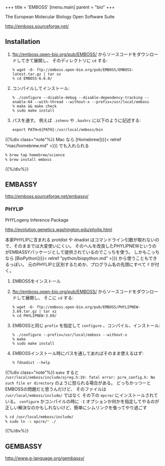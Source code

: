 +++
title = 'EMBOSS'
[menu.main]
  parent = "bio"
+++

The European Molecular Biology Open Software Suite

<http://emboss.sourceforge.net/>

## Installation

1.  <ftp://emboss.open-bio.org/pub/EMBOSS/>
    からソースコードをダウンロードしてきて展開し、
    そのディレクトリに `cd` する:

        % wget -O- ftp://emboss.open-bio.org/pub/EMBOSS/EMBOSS-latest.tar.gz | tar xz
        % cd EMBOSS-6.6.0/

2.  コンパイルしてインストール:

        % ./configure --disable-debug --disable-dependency-tracking --enable-64 --with-thread --without-x --prefix=/usr/local/emboss
        % make && make check
        % sudo make install

3.  パスを通す。
    例えば `.zshenv` や `.bashrc` に以下のように記述する:

        export PATH=${PATH}:/usr/local/emboss/bin

{{%div class="note"%}}
Mac なら [Homebrew]({{< relref "mac/homebrew.md" >}}) でも入れられる

```sh
% brew tap homebrew/science
% brew install emboss
```
{{%/div%}}

## EMBASSY

<http://emboss.sourceforge.net/embassy/>

### PHYLIP

PHYLogeny Inference Package

<http://evolution.genetics.washington.edu/phylip.html>

本家PHYLIPに含まれる protdist や dnadist
はコマンドライン引数が取れないので、そのままでは大変使いにくい。
そのへんを改良したPHYLIPNEWというのがEMBASSYパッケージとして提供されているのでこっちを使う。
しかもこっちなら [BioPython]({{< relref "python/biopython.md" >}}) から使うこともできるっぽい。
元のPHYLIPと区別するためか、プログラム名の先頭にすべて `f` が付く。

1.  EMBOSSをインストール
2.  <ftp://emboss.open-bio.org/pub/EMBOSS/> からソースコードをダウンロードして展開し、
    そこに `cd` する:

        % wget -O- ftp://emboss.open-bio.org/pub/EMBOSS/PHYLIPNEW-3.69.tar.gz | tar xz
        % cd PHYLIPNEW-3.69/

3.  EMBOSSと同じ `prefix` を指定して `configure` 、コンパイル、インストール:

        % ./configure --prefix=/usr/local/emboss --without-x
        % make
        % sudo make install

4.  EMBOSSインストール時にパスを通してあればそのまま使えるはず:

        % fdnadist --help

{{%div class="note"%}}
`make` すると
`/usr/local/emboss/include/ajreg.h:19: fatal error: pcre_config.h: No such file or directory`
のように怒られる場合がある。
どっちかっつーとEMBOSSの問題だと思うんだけど、
そのファイルは `/usr/local/emboss/include/` ではなく
その下の `epcre/` にインストールされている。
`configure` かコンパイルの時に `-I` オプションか何かを指定してやるのが
正しい解決なのかもしれないけど、簡単にシムリンクを張ってやり過ごす

```sh
% cd /usr/local/emboss/include/
% sudo ln -s epcre/* ./
```
{{%/div%}}

## GEMBASSY

<http://www.g-language.org/gembassy/>
